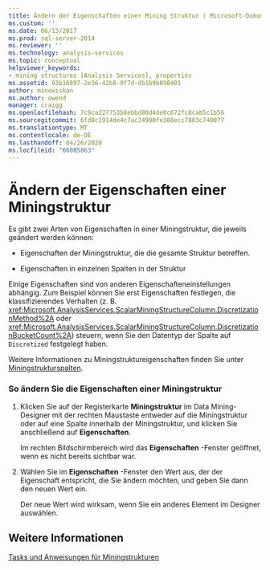 ```yaml
---
title: Ändern der Eigenschaften einer Mining Struktur | Microsoft-Dokumentation
ms.custom: ''
ms.date: 06/13/2017
ms.prod: sql-server-2014
ms.reviewer: ''
ms.technology: analysis-services
ms.topic: conceptual
helpviewer_keywords:
- mining structures [Analysis Services], properties
ms.assetid: 03b16897-2e36-42b8-9f7d-db1b9b898401
author: minewiskan
ms.author: owend
manager: craigg
ms.openlocfilehash: 7c9ca227753b8ebbd80d4de0c672fc8cab5c1b56
ms.sourcegitcommit: 6fd8c1914de4c7ac24900fe388ecc7883c740077
ms.translationtype: MT
ms.contentlocale: de-DE
ms.lasthandoff: 04/26/2020
ms.locfileid: "66085863"
---
```

# <a name="change-the-properties-of-a-mining-structure"></a>Ändern der Eigenschaften einer Miningstruktur
  Es gibt zwei Arten von Eigenschaften in einer Miningstruktur, die jeweils geändert werden können:  
  
-   Eigenschaften der Miningstruktur, die die gesamte Struktur betreffen.  
  
-   Eigenschaften in einzelnen Spalten in der Struktur  
  
 Einige Eigenschaften sind von anderen Eigenschafteneinstellungen abhängig. Zum Beispiel können Sie erst Eigenschaften festlegen, die klassifizierendes Verhalten (z. B. <xref:Microsoft.AnalysisServices.ScalarMiningStructureColumn.DiscretizationMethod%2A> oder <xref:Microsoft.AnalysisServices.ScalarMiningStructureColumn.DiscretizationBucketCount%2A>) steuern, wenn Sie den Datentyp der Spalte auf `Discretized` festgelegt haben.  
  
 Weitere Informationen zu Miningstruktureigenschaften finden Sie unter [Miningstrukturspalten](mining-structure-columns.md).  
  
### <a name="to-change-the-properties-of-a-mining-structure"></a>So ändern Sie die Eigenschaften einer Miningstruktur  
  
1.  Klicken Sie auf der Registerkarte **Miningstruktur** im Data Mining-Designer mit der rechten Maustaste entweder auf die Miningstruktur oder auf eine Spalte innerhalb der Miningstruktur, und klicken Sie anschließend auf **Eigenschaften**.  
  
     Im rechten Bildschirmbereich wird das **Eigenschaften** -Fenster geöffnet, wenn es nicht bereits sichtbar war.  
  
2.  Wählen Sie im **Eigenschaften** -Fenster den Wert aus, der der Eigenschaft entspricht, die Sie ändern möchten, und geben Sie dann den neuen Wert ein.  
  
     Der neue Wert wird wirksam, wenn Sie ein anderes Element im Designer auswählen.  
  
## <a name="see-also"></a>Weitere Informationen  
 [Tasks und Anweisungen für Miningstrukturen](mining-structure-tasks-and-how-tos.md)  
  
  
